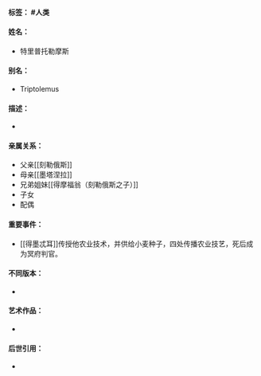 #### 标签： #人类
#### 姓名：
- 特里普托勒摩斯
#### 别名：
- Triptolemus
#### 描述：
- 
#### 亲属关系：
- 父亲[[刻勒俄斯]]
- 母亲[[墨塔涅拉]]
- 兄弟姐妹[[得摩福翁（刻勒俄斯之子）]]
- 子女
- 配偶
#### 重要事件：
- [[得墨忒耳]]传授他农业技术，并供给小麦种子，四处传播农业技艺，死后成为冥府判官。
#### 不同版本：
- 
#### 艺术作品：
- 
#### 后世引用：
- 